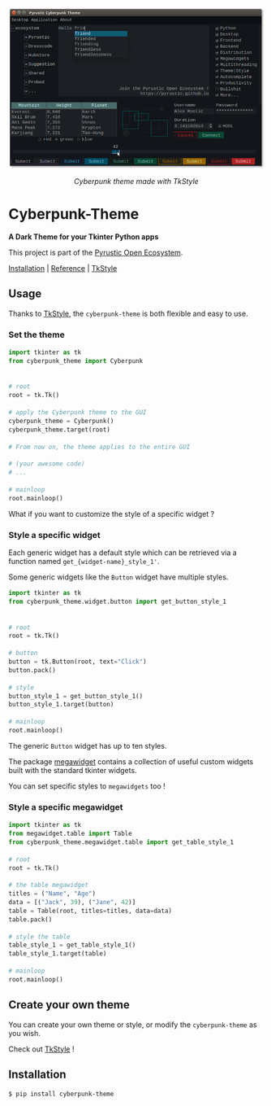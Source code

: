 <!-- Image -->
<div align="center">
    <img src="https://raw.githubusercontent.com/pyrustic/misc/master/media/cyberpunk-cover.png" alt="Figure" width="970">
    <p align="center">
    <i> Cyberpunk theme made with TkStyle </i>
    </p>
</div>


<!-- Intro Text -->
# Cyberpunk-Theme
<b> A Dark Theme for your Tkinter Python apps </b>

This project is part of the [Pyrustic Open Ecosystem](https://pyrustic.github.io).

<!-- Quick Links -->
[Installation](#installation) | [Reference](https://github.com/pyrustic/cyberpunk-theme/tree/master/docs/reference#readme) | [TkStyle](https://github.com/pyrustic/tkstyle)


## Usage
Thanks to [TkStyle](https://github.com/pyrustic/tkstyle), the `cyberpunk-theme` is both flexible and easy to use.

### Set the theme

```python
import tkinter as tk
from cyberpunk_theme import Cyberpunk


# root
root = tk.Tk()

# apply the Cyberpunk theme to the GUI
cyberpunk_theme = Cyberpunk()
cyberpunk_theme.target(root)

# From now on, the theme applies to the entire GUI

# (your awesome code)
# ...

# mainloop
root.mainloop()


```

What if you want to customize the style of a specific widget ?

### Style a specific widget
Each generic widget has a default style which can be retrieved via a function named `get_{widget-name}_style_1'`.

Some generic widgets like the `Button` widget have multiple styles.

```python
import tkinter as tk
from cyberpunk_theme.widget.button import get_button_style_1


# root
root = tk.Tk()

# button
button = tk.Button(root, text="Click")
button.pack()

# style
button_style_1 = get_button_style_1()
button_style_1.target(button)

# mainloop
root.mainloop()
```
The generic `Button` widget has up to ten styles.

The package [megawidget](https://github.com/pyrustic/megawidget) contains a collection of useful custom widgets built with the standard tkinter widgets.

You can set specific styles to `megawidgets` too !

### Style a specific megawidget
```python
import tkinter as tk
from megawidget.table import Table
from cyberpunk_theme.megawidget.table import get_table_style_1

# root
root = tk.Tk()

# the table megawidget
titles = ("Name", "Age")
data = [("Jack", 39), ("Jane", 42)]
table = Table(root, titles=titles, data=data)
table.pack()

# style the table
table_style_1 = get_table_style_1()
table_style_1.target(table)

# mainloop
root.mainloop()
```

## Create your own theme
You can create your own theme or style, or modify the `cyberpunk-theme` as you wish.

Check out [TkStyle](https://github.com/pyrustic/tkstyle) !


## Installation
```bash
$ pip install cyberpunk-theme
```